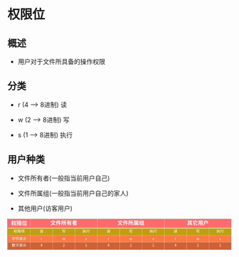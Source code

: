 # 权限位

## 概述

*   用户对于文件所具备的操作权限

## 分类

*   r (4 --> 8进制) 读

*   w (2 --> 8进制) 写

*   s (1 --> 8进制) 执行

## 用户种类

*   文件所有者(一般指当前用户自己)

*   文件所属组(一般指当前用户自己的家人)

*   其他用户(访客用户)

![](image/权限位_0vNzq_dwK7.jpg)
